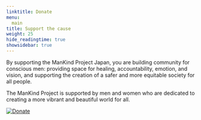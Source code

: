 ```yaml
---
linktitle: Donate
menu:
  main
title: Support the cause
weight: 25
hide_readingtime: true
showsidebar: true
---
```


By supporting the ManKind Project Japan, you are building community for
conscious men: providing space for healing, accountability, emotion, and vision,
and supporting the creation of a safer and more equitable society for all
people.

The ManKind Project is supported by men and women who are dedicated
to creating a more vibrant and beautiful world for all.





[![Donate](/images/site/donate/paypal-donate-icon-7.png)](https://www.paypal.com/paypalme/mkpjapan)